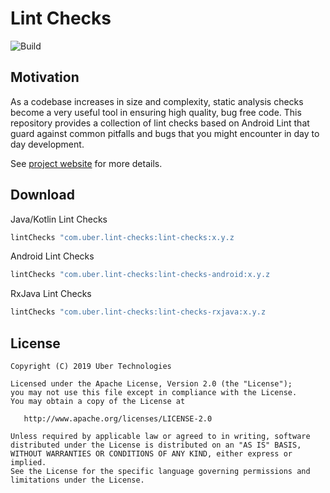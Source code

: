 # Lint Checks 

![Build](https://github.com/uber/lint-checks/workflows/CI/badge.svg)

## Motivation

As a codebase increases in size and complexity, static analysis checks become a very useful tool in ensuring high quality, bug free code. This repository provides a collection of lint checks based on Android Lint that guard against common pitfalls and bugs that you might encounter in day to day development.

See [project website](https://uber.github.io/lint-checks/getting-started) for more details.

## Download

Java/Kotlin Lint Checks

```groovy
lintChecks "com.uber.lint-checks:lint-checks:x.y.z
```

Android Lint Checks

```groovy
lintChecks "com.uber.lint-checks:lint-checks-android:x.y.z
```
RxJava Lint Checks

```groovy
lintChecks "com.uber.lint-checks:lint-checks-rxjava:x.y.z
```

## License

    Copyright (C) 2019 Uber Technologies

    Licensed under the Apache License, Version 2.0 (the "License");
    you may not use this file except in compliance with the License.
    You may obtain a copy of the License at

       http://www.apache.org/licenses/LICENSE-2.0

    Unless required by applicable law or agreed to in writing, software
    distributed under the License is distributed on an "AS IS" BASIS,
    WITHOUT WARRANTIES OR CONDITIONS OF ANY KIND, either express or implied.
    See the License for the specific language governing permissions and
    limitations under the License.

